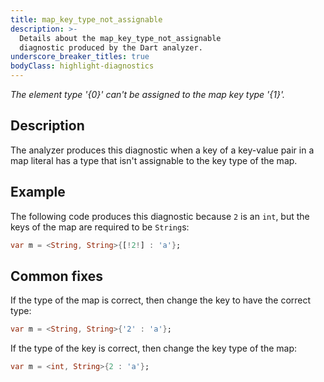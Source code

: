 ```yaml
---
title: map_key_type_not_assignable
description: >-
  Details about the map_key_type_not_assignable
  diagnostic produced by the Dart analyzer.
underscore_breaker_titles: true
bodyClass: highlight-diagnostics
---
```


_The element type '{0}' can't be assigned to the map key type '{1}'._

## Description

The analyzer produces this diagnostic when a key of a key-value pair in a
map literal has a type that isn't assignable to the key type of the map.

## Example

The following code produces this diagnostic because `2` is an `int`, but
the keys of the map are required to be `String`s:

```dart
var m = <String, String>{[!2!] : 'a'};
```

## Common fixes

If the type of the map is correct, then change the key to have the correct
type:

```dart
var m = <String, String>{'2' : 'a'};
```

If the type of the key is correct, then change the key type of the map:

```dart
var m = <int, String>{2 : 'a'};
```

